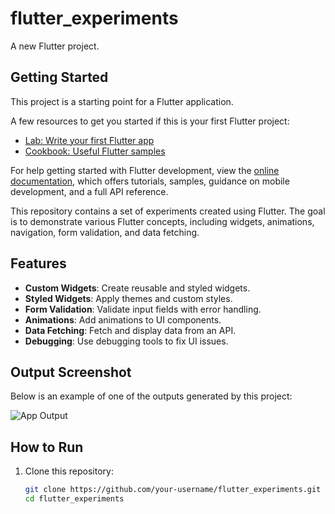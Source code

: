 # flutter_experiments

A new Flutter project.

## Getting Started

This project is a starting point for a Flutter application.

A few resources to get you started if this is your first Flutter project:

- [Lab: Write your first Flutter app](https://docs.flutter.dev/get-started/codelab)
- [Cookbook: Useful Flutter samples](https://docs.flutter.dev/cookbook)

For help getting started with Flutter development, view the
[online documentation](https://docs.flutter.dev/), which offers tutorials,
samples, guidance on mobile development, and a full API reference.

This repository contains a set of experiments created using Flutter. The goal is to demonstrate various Flutter concepts, including widgets, animations, navigation, form validation, and data fetching.

## Features
- **Custom Widgets**: Create reusable and styled widgets.
- **Styled Widgets**: Apply themes and custom styles.
- **Form Validation**: Validate input fields with error handling.
- **Animations**: Add animations to UI components.
- **Data Fetching**: Fetch and display data from an API.
- **Debugging**: Use debugging tools to fix UI issues.

## Output Screenshot

Below is an example of one of the outputs generated by this project:

![App Output](screenshots/Screenshot2024-12-14_091254.png)

## How to Run
1. Clone this repository:
   ```bash
   git clone https://github.com/your-username/flutter_experiments.git
   cd flutter_experiments

